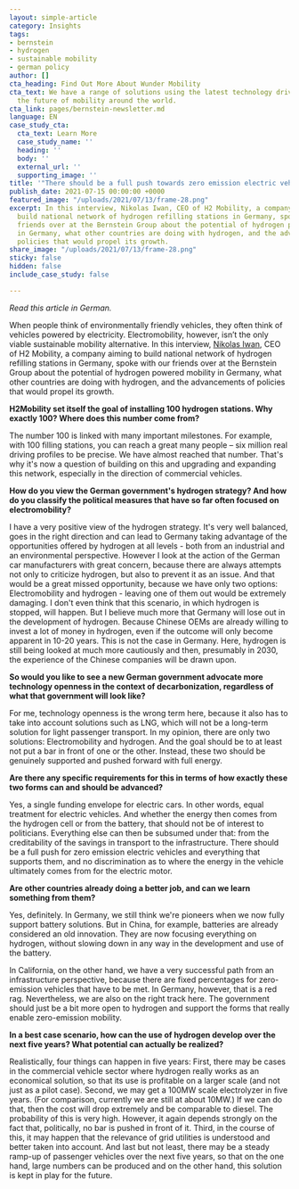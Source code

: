 ```yaml
---
layout: simple-article
category: Insights
tags:
- bernstein
- hydrogen
- sustainable mobility
- german policy
author: []
cta_heading: Find Out More About Wunder Mobility
cta_text: We have a range of solutions using the latest technology driving forward
  the future of mobility around the world.
cta_link: pages/bernstein-newsletter.md
language: EN
case_study_cta:
  cta_text: Learn More
  case_study_name: ''
  heading: ''
  body: ''
  external_url: ''
  supporting_image: ''
title: '"There should be a full push towards zero emission electric vehicles."'
publish_date: 2021-07-15 00:00:00 +0000
featured_image: "/uploads/2021/07/13/frame-28.png"
excerpt: In this interview, Nikolas Iwan, CEO of H2 Mobility, a company aiming to
  build national network of hydrogen refilling stations in Germany, spoke with our
  friends over at the Bernstein Group about the potential of hydrogen powered mobility
  in Germany, what other countries are doing with hydrogen, and the advancements of
  policies that would propel its growth.
share_image: "/uploads/2021/07/13/frame-28.png"
sticky: false
hidden: false
include_case_study: false

---
```

_Read this article in German._

When people think of environmentally friendly vehicles, they often think of vehicles powered by electricity. Electromobility, however, isn’t the only viable sustainable mobility alternative. In this interview, [Nikolas Iwan](https://www.linkedin.com/in/nikolasiwan/#), CEO of H2 Mobility, a company aiming to build national network of hydrogen refilling stations in Germany, spoke with our friends over at the Bernstein Group about the potential of hydrogen powered mobility in Germany, what other countries are doing with hydrogen, and the advancements of policies that would propel its growth.

**H2Mobility set itself the goal of installing 100 hydrogen stations. Why exactly 100? Where does this number come from?**

The number 100 is linked with many important milestones. For example, with 100 filling stations, you can reach a great many people – six million real driving profiles to be precise. We have almost reached that number. That's why it's now a question of building on this and upgrading and expanding this network, especially in the direction of commercial vehicles.

**How do you view the German government's hydrogen strategy? And how do you classify the political measures that have so far often focused on electromobility?**

I have a very positive view of the hydrogen strategy. It's very well balanced, goes in the right direction and can lead to Germany taking advantage of the opportunities offered by hydrogen at all levels - both from an industrial and an environmental perspective. However I look at the action of the German car manufacturers with great concern, because there are always attempts not only to criticize hydrogen, but also to prevent it as an issue. And that would be a great missed opportunity, because we have only two options: Electromobility and hydrogen - leaving one of them out would be extremely damaging. I don't even think that this scenario, in which hydrogen is stopped, will happen. But I believe much more that Germany will lose out in the development of hydrogen. Because Chinese OEMs are already willing to invest a lot of money in hydrogen, even if the outcome will only become apparent in 10-20 years. This is not the case in Germany. Here, hydrogen is still being looked at much more cautiously and then, presumably in 2030, the experience of the Chinese companies will be drawn upon.

**So would you like to see a new German government advocate more technology openness in the context of decarbonization, regardless of what that government will look like?**

For me, technology openness is the wrong term here, because it also has to take into account solutions such as LNG, which will not be a long-term solution for light passenger transport. In my opinion, there are only two solutions: Electromobility and hydrogen. And the goal should be to at least not put a bar in front of one or the other. Instead, these two should be genuinely supported and pushed forward with full energy.

**Are there any specific requirements for this in terms of how exactly these two forms can and should be advanced?**

Yes, a single funding envelope for electric cars. In other words, equal treatment for electric vehicles. And whether the energy then comes from the hydrogen cell or from the battery, that should not be of interest to politicians. Everything else can then be subsumed under that: from the creditability of the savings in transport to the infrastructure. There should be a full push for zero emission electric vehicles and everything that supports them, and no discrimination as to where the energy in the vehicle ultimately comes from for the electric motor.

**Are other countries already doing a better job, and can we learn something from them?**

Yes, definitely. In Germany, we still think we're pioneers when we now fully support battery solutions. But in China, for example, batteries are already considered an old innovation. They are now focusing everything on hydrogen, without slowing down in any way in the development and use of the battery.

In California, on the other hand, we have a very successful path from an infrastructure perspective, because there are fixed percentages for zero-emission vehicles that have to be met. In Germany, however, that is a red rag. Nevertheless, we are also on the right track here. The government should just be a bit more open to hydrogen and support the forms that really enable zero-emission mobility.

**In a best case scenario, how can the use of hydrogen develop over the next five years? What potential can actually be realized?**

Realistically, four things can happen in five years: First, there may be cases in the commercial vehicle sector where hydrogen really works as an economical solution, so that its use is profitable on a larger scale (and not just as a pilot case). Second, we may get a 100MW scale electrolyzer in five years. (For comparison, currently we are still at about 10MW.) If we can do that, then the cost will drop extremely and be comparable to diesel. The probability of this is very high. However, it again depends strongly on the fact that, politically, no bar is pushed in front of it. Third, in the course of this, it may happen that the relevance of grid utilities is understood and better taken into account. And last but not least, there may be a steady ramp-up of passenger vehicles over the next five years, so that on the one hand, large numbers can be produced and on the other hand, this solution is kept in play for the future.